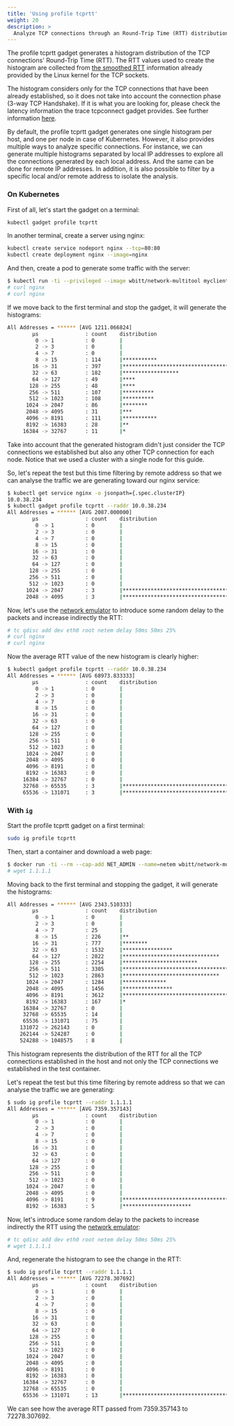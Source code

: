 ```yaml
---
title: 'Using profile tcprtt'
weight: 20
description: >
  Analyze TCP connections through an Round-Trip Time (RTT) distribution
---
```


The profile tcprtt gadget generates a histogram distribution of the TCP
connections' Round-Trip Time (RTT). The RTT values used to create the histogram
are collected from [the smoothed
RTT](https://elixir.bootlin.com/linux/v5.11.22/source/include/linux/tcp.h#L258)
information already provided by the Linux kernel for the TCP sockets.

The histogram considers only for the TCP connections that have been already
established, so it does not take into account the connection phase (3-way TCP
Handshake). If it is what you are looking for, please check the latency
information the trace tcpconnect gadget provides. See further information
[here](../trace/tcpconnect.md#calculating-the-latency-of-a-connection).

By default, the profile tcprtt gadget generates one single histogram per host,
and one per node in case of Kubernetes. However, it also provides multiple ways
to analyze specific connections. For instance, we can generate multiple
histograms separated by local IP addresses to explore all the connections
generated by each local address. And the same can be done for remote IP
addresses. In addition, it is also possible to filter by a specific local and/or
remote address to isolate the analysis.

### On Kubernetes

First of all, let's start the gadget on a terminal:

```bash
kubectl gadget profile tcprtt
```

In another terminal, create a server using nginx:

```bash
kubectl create service nodeport nginx --tcp=80:80
kubectl create deployment nginx --image=nginx
```

And then, create a pod to generate some traffic with the server:

```bash
$ kubectl run -ti --privileged --image wbitt/network-multitool myclientpod -- bash
# curl nginx
# curl nginx
```

If we move back to the first terminal and stop the gadget, it will generate the histograms:

```bash
All Addresses = ****** [AVG 1211.066824]
        µs               : count    distribution
         0 -> 1          : 0        |                                        |
         2 -> 3          : 0        |                                        |
         4 -> 7          : 0        |                                        |
         8 -> 15         : 114      |***********                             |
        16 -> 31         : 397      |****************************************|
        32 -> 63         : 182      |******************                      |
        64 -> 127        : 49       |****                                    |
       128 -> 255        : 48       |****                                    |
       256 -> 511        : 107      |**********                              |
       512 -> 1023       : 108      |**********                              |
      1024 -> 2047       : 86       |********                                |
      2048 -> 4095       : 31       |***                                     |
      4096 -> 8191       : 111      |***********                             |
      8192 -> 16383      : 28       |**                                      |
     16384 -> 32767      : 11       |*                                       |
```

Take into account that the generated histogram didn't just consider the TCP
connections we established but also any other TCP connection for each node.
Notice that we used a cluster with a single node for this guide.

So, let's repeat the test but this time filtering by remote address so that we
can analyse the traffic we are generating toward our nginx service:

```bash
$ kubectl get service nginx -o jsonpath={.spec.clusterIP}
10.0.38.234
$ kubectl gadget profile tcprtt --raddr 10.0.38.234
All Addresses = ****** [AVG 2087.000000]
        µs               : count    distribution
         0 -> 1          : 0        |                                        |
         2 -> 3          : 0        |                                        |
         4 -> 7          : 0        |                                        |
         8 -> 15         : 0        |                                        |
        16 -> 31         : 0        |                                        |
        32 -> 63         : 0        |                                        |
        64 -> 127        : 0        |                                        |
       128 -> 255        : 0        |                                        |
       256 -> 511        : 0        |                                        |
       512 -> 1023       : 0        |                                        |
      1024 -> 2047       : 3        |****************************************|
      2048 -> 4095       : 3        |****************************************|

```

Now, let's use the [network
emulator](https://wiki.linuxfoundation.org/networking/netem) to introduce some
random delay to the packets and increase indirectly the RTT:

```bash
# tc qdisc add dev eth0 root netem delay 50ms 50ms 25%
# curl nginx
# curl nginx
```

Now the average RTT value of the new histogram is clearly higher:

```bash
$ kubectl gadget profile tcprtt --raddr 10.0.38.234
All Addresses = ****** [AVG 68973.833333]
        µs               : count    distribution
         0 -> 1          : 0        |                                        |
         2 -> 3          : 0        |                                        |
         4 -> 7          : 0        |                                        |
         8 -> 15         : 0        |                                        |
        16 -> 31         : 0        |                                        |
        32 -> 63         : 0        |                                        |
        64 -> 127        : 0        |                                        |
       128 -> 255        : 0        |                                        |
       256 -> 511        : 0        |                                        |
       512 -> 1023       : 0        |                                        |
      1024 -> 2047       : 0        |                                        |
      2048 -> 4095       : 0        |                                        |
      4096 -> 8191       : 0        |                                        |
      8192 -> 16383      : 0        |                                        |
     16384 -> 32767      : 0        |                                        |
     32768 -> 65535      : 3        |****************************************|
     65536 -> 131071     : 3        |****************************************|

```

### With `ig`

Start the profile tcprtt gadget on a first terminal:

```bash
sudo ig profile tcprtt
```

Then, start a container and download a web page:

```bash
$ docker run -ti --rm --cap-add NET_ADMIN --name=netem wbitt/network-multitool -- /bin/bash
# wget 1.1.1.1
```

Moving back to the first terminal and stopping the gadget, it will generate the histograms:

```bash
All Addresses = ****** [AVG 2343.510333]
        µs               : count    distribution
         0 -> 1          : 0        |                                        |
         2 -> 3          : 0        |                                        |
         4 -> 7          : 25       |                                        |
         8 -> 15         : 226      |**                                      |
        16 -> 31         : 777      |********                                |
        32 -> 63         : 1532     |****************                        |
        64 -> 127        : 2822     |*******************************         |
       128 -> 255        : 2254     |************************                |
       256 -> 511        : 3305     |************************************    |
       512 -> 1023       : 2863     |*******************************         |
      1024 -> 2047       : 1284     |**************                          |
      2048 -> 4095       : 1456     |****************                        |
      4096 -> 8191       : 3612     |****************************************|
      8192 -> 16383      : 167      |*                                       |
     16384 -> 32767      : 0        |                                        |
     32768 -> 65535      : 14       |                                        |
     65536 -> 131071     : 75       |                                        |
    131072 -> 262143     : 0        |                                        |
    262144 -> 524287     : 0        |                                        |
    524288 -> 1048575    : 8        |                                        |
```

This histogram represents the distribution of the RTT for all the TCP
connections established in the host and not only the TCP connections we
established in the test container.

Let's repeat the test but this time filtering by remote address so that we can
analyse the traffic we are generating:

```bash
$ sudo ig profile tcprtt --raddr 1.1.1.1
All Addresses = ****** [AVG 7359.357143]
        µs               : count    distribution
         0 -> 1          : 0        |                                        |
         2 -> 3          : 0        |                                        |
         4 -> 7          : 0        |                                        |
         8 -> 15         : 0        |                                        |
        16 -> 31         : 0        |                                        |
        32 -> 63         : 0        |                                        |
        64 -> 127        : 0        |                                        |
       128 -> 255        : 0        |                                        |
       256 -> 511        : 0        |                                        |
       512 -> 1023       : 0        |                                        |
      1024 -> 2047       : 0        |                                        |
      2048 -> 4095       : 0        |                                        |
      4096 -> 8191       : 9        |****************************************|
      8192 -> 16383      : 5        |**********************                  |
```

Now, let's introduce some random delay to the packets to increase indirectly the
RTT using the [network
emulator](https://wiki.linuxfoundation.org/networking/netem):

```bash
# tc qdisc add dev eth0 root netem delay 50ms 50ms 25%
# wget 1.1.1.1
```

And, regenerate the histogram to see the change in the RTT:

```bash
$ sudo ig profile tcprtt --raddr 1.1.1.1
All Addresses = ****** [AVG 72278.307692]
        µs               : count    distribution
         0 -> 1          : 0        |                                        |
         2 -> 3          : 0        |                                        |
         4 -> 7          : 0        |                                        |
         8 -> 15         : 0        |                                        |
        16 -> 31         : 0        |                                        |
        32 -> 63         : 0        |                                        |
        64 -> 127        : 0        |                                        |
       128 -> 255        : 0        |                                        |
       256 -> 511        : 0        |                                        |
       512 -> 1023       : 0        |                                        |
      1024 -> 2047       : 0        |                                        |
      2048 -> 4095       : 0        |                                        |
      4096 -> 8191       : 0        |                                        |
      8192 -> 16383      : 0        |                                        |
     16384 -> 32767      : 0        |                                        |
     32768 -> 65535      : 0        |                                        |
     65536 -> 131071     : 13       |****************************************|
```

We can see how the average RTT passed from 7359.357143 to 72278.307692.
